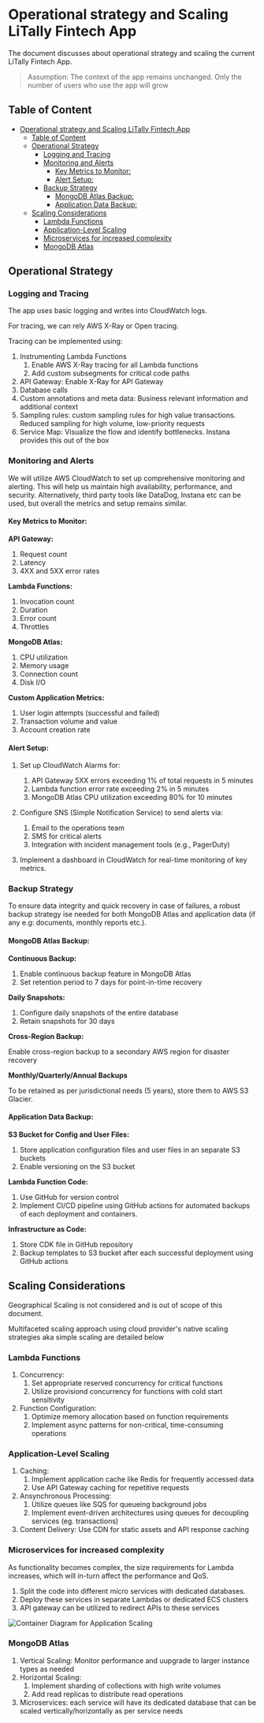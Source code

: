 # Operational strategy and Scaling LiTally Fintech App

The document discusses about operational strategy and scaling the current LiTally Fintech App.

>Assumption: The context of the app remains unchanged. Only the number of users who use the app will grow

## Table of Content

- [Operational strategy and Scaling LiTally Fintech App](#operational-strategy-and-scaling-litally-fintech-app)
  - [Table of Content](#table-of-content)
  - [Operational Strategy](#operational-strategy)
    - [Logging and Tracing](#logging-and-tracing)
    - [Monitoring and Alerts](#monitoring-and-alerts)
      - [Key Metrics to Monitor:](#key-metrics-to-monitor)
      - [Alert Setup:](#alert-setup)
    - [Backup Strategy](#backup-strategy)
      - [MongoDB Atlas Backup:](#mongodb-atlas-backup)
      - [Application Data Backup:](#application-data-backup)
  - [Scaling Considerations](#scaling-considerations)
    - [Lambda Functions](#lambda-functions)
    - [Application-Level Scaling](#application-level-scaling)
    - [Microservices for increased complexity](#microservices-for-increased-complexity)
    - [MongoDB Atlas](#mongodb-atlas)
 

## Operational Strategy



### Logging and Tracing

The app uses basic logging and writes into CloudWatch logs.

For tracing, we can rely AWS X-Ray or Open tracing.

Tracing can be implemented using:
1. Instrumenting Lambda Functions
   1. Enable AWS X-Ray tracing for all Lambda functions
   2. Add custom subsegments for critical code paths
2. API Gateway: Enable X-Ray for API Gateway
3. Database calls
4. Custom annotations and meta data: Business relevant information and additional context
5. Sampling rules: custom sampling rules for high value transactions. Reduced sampling for high volume, low-priority requests
6. Service Map: Visualize the flow and identify bottlenecks. Instana provides this out of the box

### Monitoring and Alerts

We will utilize AWS CloudWatch to set up comprehensive monitoring and alerting. This will help us maintain high availability, performance, and security. Alternatively, third party tools like DataDog, Instana etc can be used, but overall the metrics and setup remains similar.

#### Key Metrics to Monitor:

**API Gateway:**

1. Request count
2. Latency
3. 4XX and 5XX error rates


**Lambda Functions:**

1. Invocation count
2. Duration
3. Error count
4. Throttles


**MongoDB Atlas:**

1. CPU utilization
2. Memory usage
3. Connection count
4. Disk I/O


**Custom Application Metrics:**

1. User login attempts (successful and failed)
2. Transaction volume and value
3. Account creation rate



#### Alert Setup:

1. Set up CloudWatch Alarms for:
   1. API Gateway 5XX errors exceeding 1% of total requests in 5 minutes
   2. Lambda function error rate exceeding 2% in 5 minutes
   3. MongoDB Atlas CPU utilization exceeding 80% for 10 minutes

2. Configure SNS (Simple Notification Service) to send alerts via:
   1. Email to the operations team
   2. SMS for critical alerts
   3. Integration with incident management tools (e.g., PagerDuty)


3. Implement a dashboard in CloudWatch for real-time monitoring of key metrics.

### Backup Strategy

To ensure data integrity and quick recovery in case of failures, a robust backup strategy ise needed for both MongoDB Atlas and application data (if any e.g: documents, monthly reports etc.).

#### MongoDB Atlas Backup:

**Continuous Backup:**

1. Enable continuous backup feature in MongoDB Atlas
2. Set retention period to 7 days for point-in-time recovery

**Daily Snapshots:**

1. Configure daily snapshots of the entire database
2. Retain snapshots for 30 days


**Cross-Region Backup:**

Enable cross-region backup to a secondary AWS region for disaster recovery

**Monthly/Quarterly/Annual Backups**

To be retained as per jurisdictional needs (5 years), store them to AWS S3 Glacier.

#### Application Data Backup:

**S3 Bucket for Config and User Files:**

1. Store application configuration files and user files in an separate S3 buckets
2. Enable versioning on the S3 bucket


**Lambda Function Code:**

1. Use GitHub for version control
2. Implement CI/CD pipeline using GitHub actions for automated backups of each deployment and containers.


**Infrastructure as Code:**

1. Store CDK file in GitHub repository
2. Backup templates to S3 bucket after each successful deployment using GitHub actions


## Scaling Considerations

Geographical Scaling is not considered and is out of scope of this document. 

Multifaceted scaling approach using cloud provider's native scaling strategies aka simple scaling are detailed below

### Lambda Functions

1. Concurrency:
   1. Set appropriate reserved concurrency for critical functions
   2. Utilize provisiond concurrency for functions with cold start sensitivity
2. Function Configuration:
   1. Optimize memory allocation based on function requirements
   2. Implement async patterns for non-critical, time-consuming operations

### Application-Level Scaling

1. Caching:
   1. Implement application cache like Redis for frequently accessed data
   2. Use API Gateway caching for repetitive requests
2. Ansynchronous Processing:
   1. Utilize queues like SQS for queueing background jobs
   2. Implement event-driven architectures using queues for decoupling services (eg. transactions)
3. Content Delivery: Use CDN for static assets and API response caching


### Microservices for increased complexity

As functionality becomes complex, the size requirements for Lambda increases, which will in-turn affect the performance and QoS.
1. Split the code into different micro services with dedicated databases.
2. Deploy these services in separate Lambdas or dedicated ECS clusters
3. API gateway can be utilized to redirect APIs to these services

![Container Diagram for Application Scaling](../out/doc/architecture/c4-container-scalable/c4-container-scalable.png)

### MongoDB Atlas

1. Vertical Scaling: Monitor performance and uupgrade to larger instance types as needed
2. Horizontal Scaling:
   1. Implement sharding of collections with high write volumes
   2. Add read replicas to distribute read operations
3. Microservices: each service will have its dedicated database that can be scaled vertically/horizontally as per service needs


